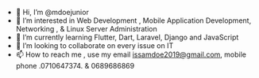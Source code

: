 - 👋 Hi, I’m @mdoejunior
- 👀 I’m interested in Web Development , Mobile Application Development, Networking , & Linux Server Administration
- 🌱 I’m currently learning Flutter, Dart, Laravel, Django and JavaScript
- 💞️ I’m looking to collaborate on every issue on IT
- 📫 How to reach me , use my email issamdoe2019@gmail.com, mobile phone .0710647374. & 0689686869

<!---
mdoejunior/mdoejunior is a ✨ special ✨ repository because its `README.md` (this file) appears on your GitHub profile.
You can click the Preview link to take a look at your changes.
--->
